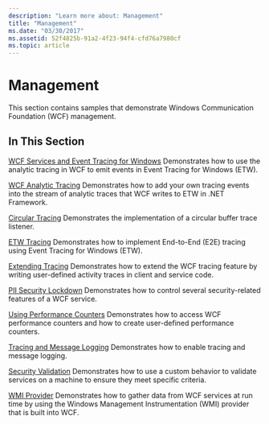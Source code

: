 ```yaml
---
description: "Learn more about: Management"
title: "Management"
ms.date: "03/30/2017"
ms.assetid: 52f4825b-91a2-4f23-94f4-cfd76a7980cf
ms.topic: article
---
```

# Management

This section contains samples that demonstrate Windows Communication Foundation (WCF) management.

## In This Section

 [WCF Services and Event Tracing for Windows](wcf-services-and-event-tracing-for-windows.md)
Demonstrates how to use the analytic tracing in WCF to emit events in Event Tracing for Windows (ETW).

 [WCF Analytic Tracing](wcf-analytic-tracing.md)
Demonstrates how to add your own tracing events into the stream of analytic traces that WCF writes to ETW in .NET Framework.

 [Circular Tracing](circular-tracing.md)
Demonstrates the implementation of a circular buffer trace listener.

 [ETW Tracing](etw-tracing.md)
Demonstrates how to implement End-to-End (E2E) tracing using Event Tracing for Windows (ETW).

 [Extending Tracing](extending-tracing.md)
Demonstrates how to extend the WCF tracing feature by writing user-defined activity traces in client and service code.

 [PII Security Lockdown](pii-security-lockdown.md)
Demonstrates how to control several security-related features of a WCF service.

 [Using Performance Counters](using-performance-counters.md)
Demonstrates how to access WCF performance counters and how to create user-defined performance counters.

 [Tracing and Message Logging](tracing-and-message-logging.md)
Demonstrates how to enable tracing and message logging.

 [Security Validation](security-validation.md)
Demonstrates how to use a custom behavior to validate services on a machine to ensure they meet specific criteria.

 [WMI Provider](wmi-provider.md)
Demonstrates how to gather data from WCF services at run time by using the Windows Management Instrumentation (WMI) provider that is built into WCF.
